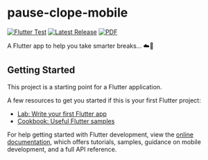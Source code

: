 # pause-clope-mobile

[![Flutter Test](https://github.com/LaPauseClope/pause-clope-mobile/actions/workflows/dart.yml/badge.svg)](https://github.com/LaPauseClope/pause-clope-mobile/actions/workflows/dart.yml)
[![Latest Release](https://img.shields.io/github/v/release/LaPauseClope/pause-clope-mobile?style=flat&sort=semver&cache_bust=1)](https://github.com/LaPauseClope/pause-clope-mobile/releases)
[![PDF](https://img.shields.io/badge/presentation-pdf-red)](./Presentation-du-projet-Pause-Clope.pdf)


A Flutter app to help you take smarter breaks... ☁️🚬


## Getting Started

This project is a starting point for a Flutter application.

A few resources to get you started if this is your first Flutter project:

- [Lab: Write your first Flutter app](https://docs.flutter.dev/get-started/codelab)
- [Cookbook: Useful Flutter samples](https://docs.flutter.dev/cookbook)

For help getting started with Flutter development, view the
[online documentation](https://docs.flutter.dev/), which offers tutorials,
samples, guidance on mobile development, and a full API reference.
